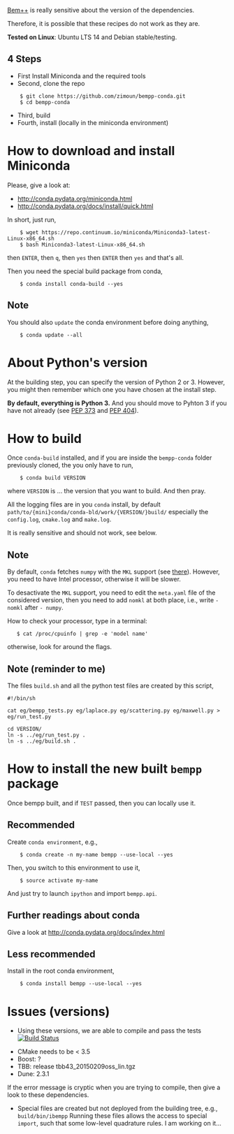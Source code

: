 

[Bem++](http://www.bempp.org)
is really sensitive about the version of the dependencies.

Therefore, it is possible that these recipes do not work as they are.

**Tested on Linux**: Ubuntu LTS 14 and Debian stable/testing.

4 Steps
-------

 - First Install Miniconda and the required tools
 - Second, clone the repo

 ```
     $ git clone https://github.com/zimoun/bempp-conda.git
     $ cd bempp-conda
```

 - Third, build
 - Fourth, install (locally in the miniconda environment)


How to download and install Miniconda
=====================================

Please, give a look at:
 - http://conda.pydata.org/miniconda.html
 - http://conda.pydata.org/docs/install/quick.html

In short, just run,

```
    $ wget https://repo.continuum.io/miniconda/Miniconda3-latest-Linux-x86_64.sh
    $ bash Miniconda3-latest-Linux-x86_64.sh
```

then `ENTER`, then `q`, then `yes` then `ENTER` then `yes`
and that's all.

Then you need the special build package from conda,

```
    $ conda install conda-build --yes
```

Note
----

You should also `update` the conda environment before doing anything,

```
    $ conda update --all
```

About Python's version
======================

At the building step, you can specify the version of Python 2 or 3.
However, you might then remember which one you have chosen at the
install step.

**By default, everything is Python 3.**
And you should move to Pyhton 3 if you have not already
(see [PEP 373](https://www.python.org/dev/peps/pep-0373)
and [PEP 404](https://www.python.org/dev/peps/pep-0404)).


How to build
============

Once `conda-build` installed,
and if you are inside the `bempp-conda` folder previously cloned,
the you only have to run,

```
    $ conda build VERSION
```

where `VERSION` is ... the version that you want to build.
And then pray.

All the logging files are in you `conda` install,
by default `path/to/{mini}conda/conda-bld/work/{VERSION/}build/`
especially the `config.log`, `cmake.log` and `make.log`.

It is really sensitive and should not work, see below.

Note
----

By default, `conda` fetches `numpy` with the `MKL` support
(see [there](https://docs.continuum.io/mkl-optimizations/index)).
However, you need to have Intel processor, otherwise it will be
slower.

To desactivate the `MKL` support, you need to edit the `meta.yaml`
file of the considered version, then you need to add `nomkl` at both
place, i.e., write `- nomkl` after `- numpy`.

How to check your processor, type in a terminal:
```
   $ cat /proc/cpuinfo | grep -e 'model name'
```
otherwise, look for around the flags.

Note (reminder to me)
----

The files `build.sh`
and all the python test files are created by this script,

```
#!/bin/sh

cat eg/bempp_tests.py eg/laplace.py eg/scattering.py eg/maxwell.py > eg/run_test.py

cd VERSION/
ln -s ../eg/run_test.py .
ln -s ../eg/build.sh .
```


How to install the new built `bempp` package
============================================

Once bempp built, and if `TEST` passed,
then you can locally use it.

Recommended
-----------

Create `conda environment`, e.g.,

```
    $ conda create -n my-name bempp --use-local --yes
```

Then, you switch to this environment to use it,

```
    $ source activate my-name
```

And just try to launch `ipython` and import `bempp.api`.

Further readings about conda
----------------------------

Give a look at http://conda.pydata.org/docs/index.html


Less recommended
----------------

Install in the root conda environment,

```
    $ conda install bempp --use-local --yes
```

Issues (versions)
======

- Using these versions, we are able to compile and pass the tests
[![Build Status](https://travis-ci.org/zimoun/bempp.svg?branch=eg-travis)](https://travis-ci.org/zimoun/bempp)

 + CMake needs to be < 3.5
 + Boost: ?
 + TBB: release tbb43_20150209oss_lin.tgz
 + Dune: 2.3.1

If the error message is cryptic when you are trying to compile,
then give a look to these dependencies.

- Special files are created but not deployed from the building tree,
e.g., `build/bin/ibempp`
Running these files allows the access to special `import`, such that
some low-level quadrature rules. I am working on it...
